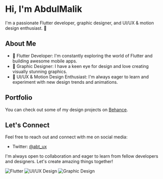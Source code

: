 # Hi, I'm AbdulMalik

I'm a passionate Flutter developer, graphic designer, and UI/UX & motion design enthusiast. 🚀

## About Me

- 📱 Flutter Developer: I'm constantly exploring the world of Flutter and building awesome mobile apps.
- 🎨 Graphic Designer: I have a keen eye for design and love creating visually stunning graphics.
- 🌟 UI/UX & Motion Design Enthusiast: I'm always eager to learn and experiment with new design trends and animations.

## Portfolio

You can check out some of my design projects on [Behance](https://www.behance.net/abayomitubs).

## Let's Connect

Feel free to reach out and connect with me on social media:

- Twitter: [@abt_ux](https://www.twitter.com/abt_ux)

I'm always open to collaboration and eager to learn from fellow developers and designers. Let's create amazing things together!

![Flutter](https://img.shields.io/badge/Flutter-Expert-blue)
![UI/UX Design](https://img.shields.io/badge/UI%2FUX%20Design-Enthusiast-green)
![Graphic Design](https://img.shields.io/badge/Graphic%20Design-Enthusiast-green)
